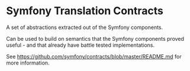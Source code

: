 Symfony Translation Contracts
=============================

A set of abstractions extracted out of the Symfony components.

Can be used to build on semantics that the Symfony components proved useful - and that already have battle tested
implementations.

See https://github.com/symfony/contracts/blob/master/README.md for more information.
